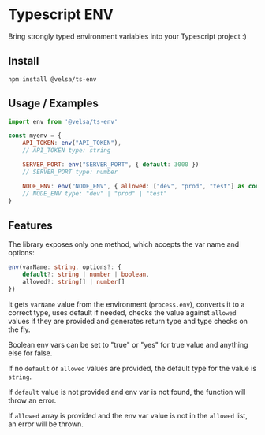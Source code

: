 # Typescript ENV

Bring strongly typed environment variables into your Typescript project :)

## Install

```
npm install @velsa/ts-env
``` 

## Usage / Examples

```javascript
import env from '@velsa/ts-env'

const myenv = {
    API_TOKEN: env("API_TOKEN"),
    // API_TOKEN type: string

    SERVER_PORT: env("SERVER_PORT", { default: 3000 })
    // SERVER_PORT type: number

    NODE_ENV: env("NODE_ENV", { allowed: ["dev", "prod", "test"] as const }),
    // NODE_ENV type: "dev" | "prod" | "test"    
}
```

## Features

The library exposes only one method, which accepts the var name and options:

```typescript
env(varName: string, options?: { 
    default?: string | number | boolean,
    allowed?: string[] | number[]
})
```

It gets `varName` value from the environment (`process.env`), converts it to a correct type, uses default if needed, checks the value against `allowed` values if they are provided and generates return type and type checks on the fly.

Boolean env vars can be set to "true" or "yes" for true value and anything else for false.

If no `default` or `allowed` values are provided, the default type for the value is `string`.
 
If `default` value is not provided and env var is not found, the function will throw an error.

If `allowed` array is provided and the env var value is not in the `allowed` list, an error will be thrown.

